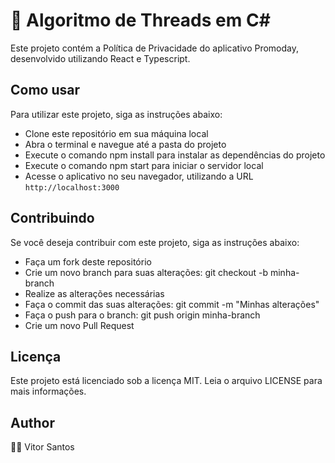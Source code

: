 # 🧵 Algoritmo de Threads em C#

Este projeto contém a Política de Privacidade do aplicativo Promoday,
desenvolvido utilizando React e Typescript.

## Como usar
Para utilizar este projeto, siga as instruções abaixo:
* Clone este repositório em sua máquina local
* Abra o terminal e navegue até a pasta do projeto
* Execute o comando npm install para instalar as dependências do projeto
* Execute o comando npm start para iniciar o servidor local
* Acesse o aplicativo no seu navegador, utilizando a URL `http://localhost:3000`

## Contribuindo
Se você deseja contribuir com este projeto, siga as instruções abaixo:
* Faça um fork deste repositório
* Crie um novo branch para suas alterações: git checkout -b minha-branch
* Realize as alterações necessárias
* Faça o commit das suas alterações: git commit -m "Minhas alterações"
* Faça o push para o branch: git push origin minha-branch
* Crie um novo Pull Request

## Licença
Este projeto está licenciado sob a licença MIT. Leia o arquivo LICENSE para mais informações.

## Author
👨‍💻 Vitor Santos
